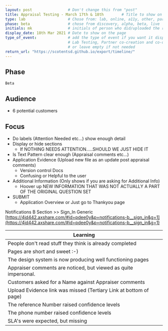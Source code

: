 ```yaml
---
layout: post                # Don't change this from "post"
title: Appraisal Testing - March 17th & 18th        # Title to show on the page
type: lab                   # Chose from: lab, online, a11y, other, partner
phase: beta                 # chose from discovery, alpha, beta, live
initials: mk                # initials of person who did/uploaded the research
display_date: 18th Mar 2021 # Date to show on the page      
type_of_event:              # add the type of event if you want it displayed added to the heading when the post if clicked on
                            # Lab Testing, Partner co-creation and co-design, Accessibility, Online research and testing, Events, F2F and testing
                            # or leave empty if not needed
return_url: "https://scotentsd.github.io/export/timeline/"
---
```


## Phase
    Beta

## Audience
- 6 potential customers

## Focus
- Do labels (Attention Needed etc...) show enough detail
- Display or hide sections
  - If NOTHING NEEDS ATTENTION.....SHOULD WE JUST HIDE IT
- Is Text Pattern clear enough (Appraisal comments etc...)
- Application Evidence (Upload new file as an update post appraisal comments)
  - Version control Docs
  - Confusing or Helpful to the user
- Additional Information (Only shows if you are asking for Additional Info)
  - Hoover up NEW INFORMATION THAT WAS NOT ACTUALLY A PART OF THE ORIGINAL QUESTION SET
- SUBMIT
  - Application Overview or Just go to Thankyou page


Notifications B Section >> Sign_In Generic  
[https://4jd442.axshare.com/#id=pdee0y&p=notifications-b__sign_in&g=1](https://4jd442.axshare.com/#id=pdee0y&p=notifications-b__sign_in&g=1)


| Learning
| ---
| People don't read stuff they think is already completed
| Pages are short and sweet :-)
| The design system is now producing well functioning pages
| Appraiser comments are noticed, but viewed as quite impersonal. 
| Customers asked for a Name against Appraiser comments
| Upload Evidence link was missed (Tertiary Link at bottom of page)
| The reference Number raised confidence levels
| The phone number raised confidence levels
| SLA's were expected, but missing


<!--more-->

